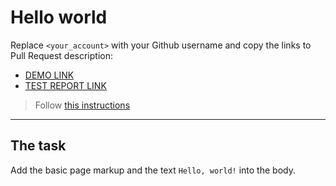 # Hello world
Replace `<your_account>` with your Github username and copy the links to Pull Request description:
- [DEMO LINK](https://<Oleh-Burii>.github.io/layout_hello-world/)
- [TEST REPORT LINK](https://<Oleh-Burii>.github.io/layout_hello-world/report/html_report/)

> Follow [this instructions](https://mate-academy.github.io/layout_task-guideline/#how-to-solve-the-layout-tasks-on-github)
___

## The task 
Add the basic page markup and the text `Hello, world!` into the body.
